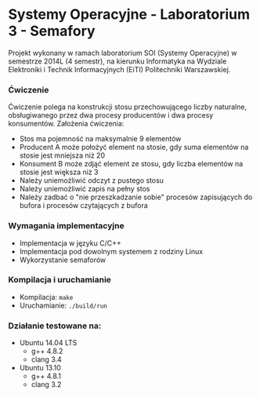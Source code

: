 Systemy Operacyjne - Laboratorium 3 - Semafory
==============================================

Projekt wykonany w ramach laboratorium SOI (Systemy Operacyjne) w semestrze 2014L (4 semestr),
na kierunku Informatyka na Wydziale Elektroniki i Technik Informacyjnych (EiTI) Politechniki Warszawskiej.

### Ćwiczenie

Ćwiczenie polega na konstrukcji stosu przechowującego liczby naturalne, obsługiwanego przez dwa procesy producentów i dwa procesy konsumentów.
Założenia ćwiczenia:
- Stos ma pojemność na maksymalnie 9 elementów
- Producent A może położyć element na stosie, gdy suma elementów na stosie jest mniejsza niż 20
- Konsument B może zdjąć element ze stosu, gdy liczba elementów na stosie jest większa niż 3
- Należy uniemożliwić odczyt z pustego stosu
- Należy uniemożliwić zapis na pełny stos
- Należy zadbać o "nie przeszkadzanie sobie" procesów zapisujących do bufora i procesów czytających z bufora

### Wymagania implementacyjne

- Implementacja w języku C/C++
- Implementacja pod dowolnym systemem z rodziny Linux
- Wykorzystanie semaforów

### Kompilacja i uruchamianie

- Kompilacja: ```make```
- Uruchamianie: ```./build/run```

### Działanie testowane na:

- Ubuntu 14.04 LTS
  - g++ 4.8.2
  - clang 3.4
- Ubuntu 13.10
  - g++ 4.8.1
  - clang 3.2
